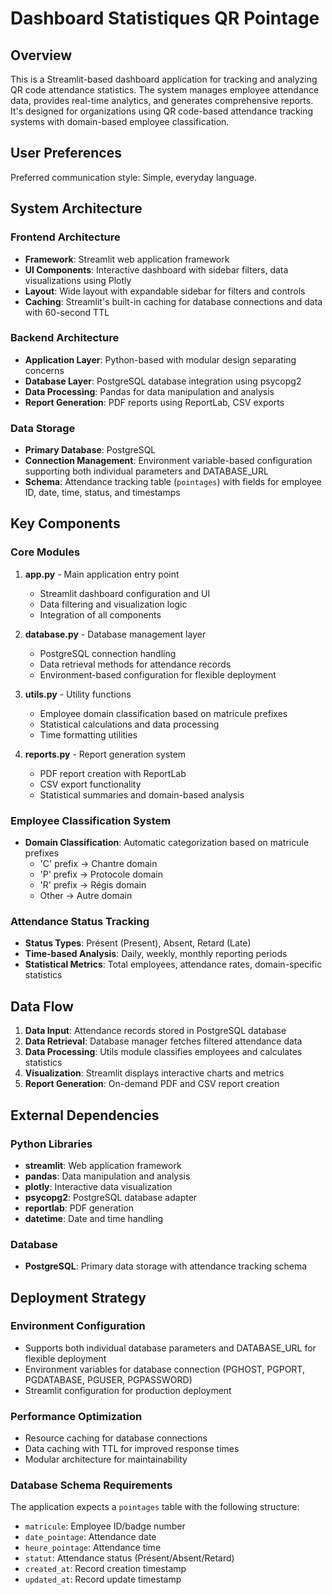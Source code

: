 # Dashboard Statistiques QR Pointage

## Overview

This is a Streamlit-based dashboard application for tracking and analyzing QR code attendance statistics. The system manages employee attendance data, provides real-time analytics, and generates comprehensive reports. It's designed for organizations using QR code-based attendance tracking systems with domain-based employee classification.

## User Preferences

Preferred communication style: Simple, everyday language.

## System Architecture

### Frontend Architecture
- **Framework**: Streamlit web application framework
- **UI Components**: Interactive dashboard with sidebar filters, data visualizations using Plotly
- **Layout**: Wide layout with expandable sidebar for filters and controls
- **Caching**: Streamlit's built-in caching for database connections and data with 60-second TTL

### Backend Architecture
- **Application Layer**: Python-based with modular design separating concerns
- **Database Layer**: PostgreSQL database integration using psycopg2
- **Data Processing**: Pandas for data manipulation and analysis
- **Report Generation**: PDF reports using ReportLab, CSV exports

### Data Storage
- **Primary Database**: PostgreSQL
- **Connection Management**: Environment variable-based configuration supporting both individual parameters and DATABASE_URL
- **Schema**: Attendance tracking table (`pointages`) with fields for employee ID, date, time, status, and timestamps

## Key Components

### Core Modules

1. **app.py** - Main application entry point
   - Streamlit dashboard configuration and UI
   - Data filtering and visualization logic
   - Integration of all components

2. **database.py** - Database management layer
   - PostgreSQL connection handling
   - Data retrieval methods for attendance records
   - Environment-based configuration for flexible deployment

3. **utils.py** - Utility functions
   - Employee domain classification based on matricule prefixes
   - Statistical calculations and data processing
   - Time formatting utilities

4. **reports.py** - Report generation system
   - PDF report creation with ReportLab
   - CSV export functionality
   - Statistical summaries and domain-based analysis

### Employee Classification System
- **Domain Classification**: Automatic categorization based on matricule prefixes
  - 'C' prefix → Chantre domain
  - 'P' prefix → Protocole domain  
  - 'R' prefix → Régis domain
  - Other → Autre domain

### Attendance Status Tracking
- **Status Types**: Présent (Present), Absent, Retard (Late)
- **Time-based Analysis**: Daily, weekly, monthly reporting periods
- **Statistical Metrics**: Total employees, attendance rates, domain-specific statistics

## Data Flow

1. **Data Input**: Attendance records stored in PostgreSQL database
2. **Data Retrieval**: Database manager fetches filtered attendance data
3. **Data Processing**: Utils module classifies employees and calculates statistics
4. **Visualization**: Streamlit displays interactive charts and metrics
5. **Report Generation**: On-demand PDF and CSV report creation

## External Dependencies

### Python Libraries
- **streamlit**: Web application framework
- **pandas**: Data manipulation and analysis
- **plotly**: Interactive data visualization
- **psycopg2**: PostgreSQL database adapter
- **reportlab**: PDF generation
- **datetime**: Date and time handling

### Database
- **PostgreSQL**: Primary data storage with attendance tracking schema

## Deployment Strategy

### Environment Configuration
- Supports both individual database parameters and DATABASE_URL for flexible deployment
- Environment variables for database connection (PGHOST, PGPORT, PGDATABASE, PGUSER, PGPASSWORD)
- Streamlit configuration for production deployment

### Performance Optimization
- Resource caching for database connections
- Data caching with TTL for improved response times
- Modular architecture for maintainability

### Database Schema Requirements
The application expects a `pointages` table with the following structure:
- `matricule`: Employee ID/badge number
- `date_pointage`: Attendance date
- `heure_pointage`: Attendance time
- `statut`: Attendance status (Présent/Absent/Retard)
- `created_at`: Record creation timestamp
- `updated_at`: Record update timestamp